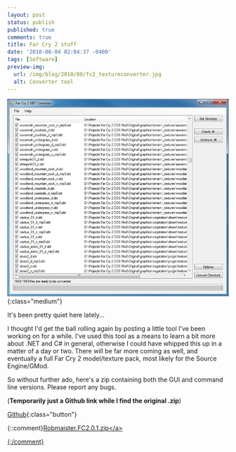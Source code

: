 ```yaml
---
layout: post
status: publish
published: true
comments: true
title: Far Cry 2 stuff
date: '2010-08-04 02:04:37 -0400'
tags: [Software]
preview-img:
  url: /img/blog/2010/08/fc2_textureconverter.jpg
  alt: Converter tool
---
```


![Screenshot][1]{:class="medium"}

It's been pretty quiet here lately...

I thought I'd get the ball rolling again by posting a little tool I've been
working on for a while. I've used this tool as a means to learn a bit more
about .NET and C# in general, otherwise I could have whipped this up in a
matter of a day or two. There will be far more coming as well, and eventually
a full Far Cry 2 model/texture pack, most likely for the Source Engine/GMod.

So without further ado, here's a zip containing both the GUI and command line
versions. Please report any bugs.

(**Temporarily just a Github link while I find the original .zip**)

[<i class="fa fa-github"></i> Github][2]{:class="button"}

{::comment}<a title="Robmaister.FC2.0.1.zip" href="http:&#47;&#47;sagehillsmp.dyndns.org:8080&#47;downloads&#47;Robmaister.FC2.0.1.zip">Robmaister.FC2.0.1.zip<&#47;a></p>{:/comment}

[1]: /img/blog/2010/08/fc2_textureconverter.jpg "My Far Cry 2 Texture Converter"
[2]: https://github.com/Robmaister/FC2Tools